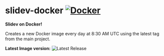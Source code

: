 # slidev-docker [![Docker](https://github.com/shervinamd/slidev-docker/actions/workflows/docker-publish.yml/badge.svg)](https://github.com/shervinamd/slidev-docker/actions/workflows/docker-publish.yml)

**Slidev on Docker!**

Creates a new Docker image every day at 8:30 AM UTC using the latest tag from the main project.

**Latest Image version:** ![Latest Release](https://img.shields.io/github/v/release/slidevjs/slidev?label=latest)
